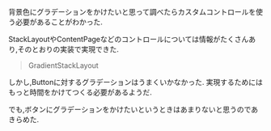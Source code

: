 背景色にグラデーションをかけたいと思って調べたらカスタムコントロールを使う必要があることがわかった.

StackLayoutやContentPageなどのコントロールについては情報がたくさんあり,そのとおりの実装で実現できた.

>GradientStackLayout

しかし,Buttonに対するグラデーションはうまくいかなかった.
実現するためにはもっと時間をかけてつくる必要があるようだ.

でも,ボタンにグラデーションをかけたいというときはあまりないと思うのであきらめた.
